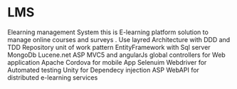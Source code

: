# LMS
Elearning management System 
this is E-learning platform solution to manage online courses and surveys . 
Use layred Architecture with DDD and TDD 
Repository unit of work pattern 
EntityFramework with Sql server
MongoDb 
Lucene.net 
ASP MVC5 and angularJs global controllers for Web application
Apache Cordova for mobile App 
Selenuim Webdriver for Automated testing 
Unity for Dependecy injection 
ASP WebAPI for distributed e-learning  services 
